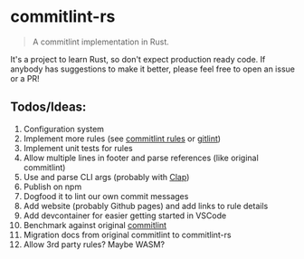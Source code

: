 # commitlint-rs

> A commitlint implementation in Rust.

It's a project to learn Rust, so don't expect production ready code. If anybody has suggestions to make it better, please feel free to open an issue or a PR!

## Todos/Ideas:

1. Configuration system
2. Implement more rules (see [commitlint rules](https://github.com/conventional-changelog/commitlint/tree/master/%40commitlint/rules/src) or [gitlint](https://jorisroovers.com/gitlint/latest/rules/builtin_rules/))
3. Implement unit tests for rules
4. Allow multiple lines in footer and parse references (like original commitlint)
5. Use and parse CLI args (probably with [Clap](https://docs.rs/clap/latest/clap/index.html))
6. Publish on npm
7. Dogfood it to lint our own commit messages
8. Add website (probably Github pages) and add links to rule details
9. Add devcontainer for easier getting started in VSCode
10. Benchmark against original [commitlint](https://github.com/conventional-changelog/commitlint)
11. Migration docs from original commitlint to commitlint-rs
12. Allow 3rd party rules? Maybe WASM?
